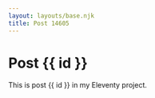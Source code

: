 ```yaml
---
layout: layouts/base.njk
title: Post 14605
---
```


# Post {{ id }}

This is post {{ id }} in my Eleventy project.
